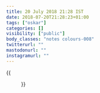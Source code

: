 ```yaml
---
title: 20 July 2018 21:28 IST
date: 2018-07-20T21:28:23+01:00
tags: ["oskar"]
categories: []
visibility: ["public"]
body_classes: "notes colours-008"
twitterurl: ""
mastodonurl: ""
instagramurl: ""
---
```


{{<figure class="note-image" src="/notes/2018/07/20/21/28/osky-1.jpg" alt="Selfie of me and Oskar the huskamute, he’s looking at me." src2="/notes/2018/07/20/21/28/osky-2.jpg" alt2="Selfie of me and Oskar the huskamute, he’s licking my face." caption="Inevitable">}}